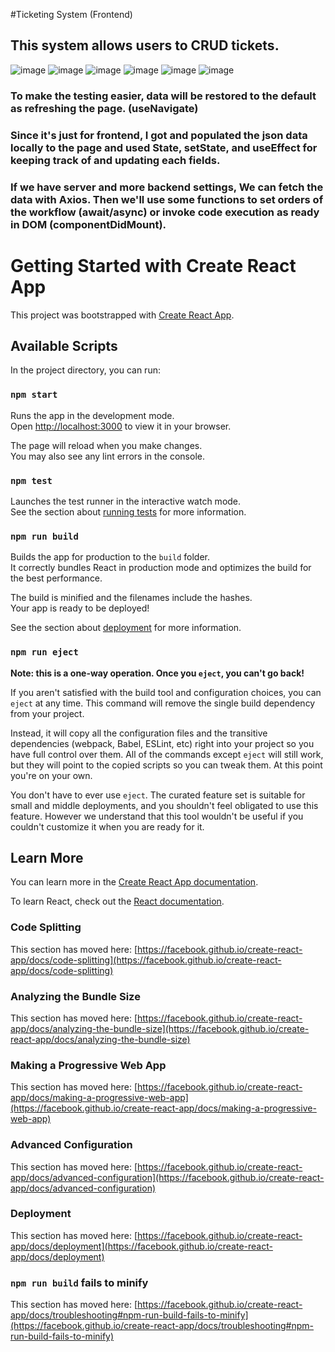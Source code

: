 #Ticketing System (Frontend)
## This system allows users to CRUD tickets. 
![image](https://user-images.githubusercontent.com/80297424/204930316-fdebe883-76df-400f-a277-ff89c803bce8.png)
![image](https://user-images.githubusercontent.com/80297424/204930618-c38a2a77-1c6c-4fa0-ad1a-c8ad64fc97eb.png)
![image](https://user-images.githubusercontent.com/80297424/204931109-78986901-ce48-40d9-a196-9e27878c7e8d.png)
![image](https://user-images.githubusercontent.com/80297424/204930655-74ad3b4f-a65c-4d2a-bc1f-b08394a2a325.png)
![image](https://user-images.githubusercontent.com/80297424/204930731-784ce47e-f50d-4dbe-a577-f8b19dcc4096.png)
![image](https://user-images.githubusercontent.com/80297424/204930774-93c6fa76-a509-42e6-9754-042299e8ba23.png)

### To make the testing easier, data will be restored to the default as refreshing the page. (useNavigate)
### Since it's just for frontend, I got and populated the json data locally to the page and used State, setState, and useEffect for keeping track of and updating each fields.
### If we have server and more backend settings, We can fetch the data with Axios. Then we'll use some functions to set orders of the workflow (await/async) or invoke code execution as ready in DOM (componentDidMount).


# Getting Started with Create React App

This project was bootstrapped with [Create React App](https://github.com/facebook/create-react-app).

## Available Scripts

In the project directory, you can run:

### `npm start`

Runs the app in the development mode.\
Open [http://localhost:3000](http://localhost:3000) to view it in your browser.

The page will reload when you make changes.\
You may also see any lint errors in the console.

### `npm test`

Launches the test runner in the interactive watch mode.\
See the section about [running tests](https://facebook.github.io/create-react-app/docs/running-tests) for more information.

### `npm run build`

Builds the app for production to the `build` folder.\
It correctly bundles React in production mode and optimizes the build for the best performance.

The build is minified and the filenames include the hashes.\
Your app is ready to be deployed!

See the section about [deployment](https://facebook.github.io/create-react-app/docs/deployment) for more information.

### `npm run eject`

**Note: this is a one-way operation. Once you `eject`, you can't go back!**

If you aren't satisfied with the build tool and configuration choices, you can `eject` at any time. This command will remove the single build dependency from your project.

Instead, it will copy all the configuration files and the transitive dependencies (webpack, Babel, ESLint, etc) right into your project so you have full control over them. All of the commands except `eject` will still work, but they will point to the copied scripts so you can tweak them. At this point you're on your own.

You don't have to ever use `eject`. The curated feature set is suitable for small and middle deployments, and you shouldn't feel obligated to use this feature. However we understand that this tool wouldn't be useful if you couldn't customize it when you are ready for it.

## Learn More

You can learn more in the [Create React App documentation](https://facebook.github.io/create-react-app/docs/getting-started).

To learn React, check out the [React documentation](https://reactjs.org/).

### Code Splitting

This section has moved here: [https://facebook.github.io/create-react-app/docs/code-splitting](https://facebook.github.io/create-react-app/docs/code-splitting)

### Analyzing the Bundle Size

This section has moved here: [https://facebook.github.io/create-react-app/docs/analyzing-the-bundle-size](https://facebook.github.io/create-react-app/docs/analyzing-the-bundle-size)

### Making a Progressive Web App

This section has moved here: [https://facebook.github.io/create-react-app/docs/making-a-progressive-web-app](https://facebook.github.io/create-react-app/docs/making-a-progressive-web-app)

### Advanced Configuration

This section has moved here: [https://facebook.github.io/create-react-app/docs/advanced-configuration](https://facebook.github.io/create-react-app/docs/advanced-configuration)

### Deployment

This section has moved here: [https://facebook.github.io/create-react-app/docs/deployment](https://facebook.github.io/create-react-app/docs/deployment)

### `npm run build` fails to minify

This section has moved here: [https://facebook.github.io/create-react-app/docs/troubleshooting#npm-run-build-fails-to-minify](https://facebook.github.io/create-react-app/docs/troubleshooting#npm-run-build-fails-to-minify)
